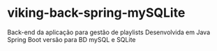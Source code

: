# viking-back-spring-mySQLite
Back-end da aplicação para gestão de playlists
Desenvolvida em Java Spring Boot
versão para BD mySQL e SQLite
